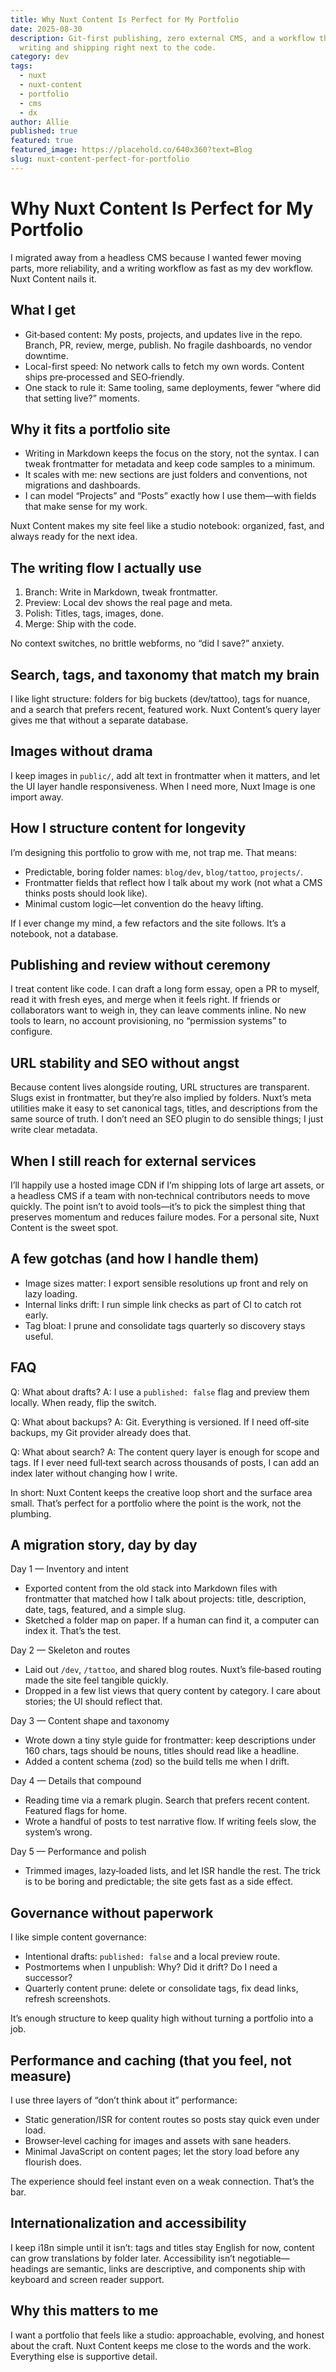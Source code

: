 ```yaml
---
title: Why Nuxt Content Is Perfect for My Portfolio
date: 2025-08-30
description: Git-first publishing, zero external CMS, and a workflow that keeps
  writing and shipping right next to the code.
category: dev
tags:
  - nuxt
  - nuxt-content
  - portfolio
  - cms
  - dx
author: Allie
published: true
featured: true
featured_image: https://placehold.co/640x360?text=Blog
slug: nuxt-content-perfect-for-portfolio
---
```


# Why Nuxt Content Is Perfect for My Portfolio

I migrated away from a headless CMS because I wanted fewer moving parts, more reliability, and a writing workflow as fast as my dev workflow. Nuxt Content nails it.

## What I get

- Git‑based content: My posts, projects, and updates live in the repo. Branch, PR, review, merge, publish. No fragile dashboards, no vendor downtime.
- Local-first speed: No network calls to fetch my own words. Content ships pre‑processed and SEO‑friendly.
- One stack to rule it: Same tooling, same deployments, fewer “where did that setting live?” moments.

## Why it fits a portfolio site

- Writing in Markdown keeps the focus on the story, not the syntax. I can tweak frontmatter for metadata and keep code samples to a minimum.
- It scales with me: new sections are just folders and conventions, not migrations and dashboards.
- I can model “Projects” and “Posts” exactly how I use them—with fields that make sense for my work.

Nuxt Content makes my site feel like a studio notebook: organized, fast, and always ready for the next idea.

## The writing flow I actually use

1. Branch: Write in Markdown, tweak frontmatter.
2. Preview: Local dev shows the real page and meta.
3. Polish: Titles, tags, images, done.
4. Merge: Ship with the code.

No context switches, no brittle webforms, no “did I save?” anxiety.

## Search, tags, and taxonomy that match my brain

I like light structure: folders for big buckets (dev/tattoo), tags for nuance, and a search that prefers recent, featured work. Nuxt Content’s query layer gives me that without a separate database.

## Images without drama

I keep images in `public/`, add alt text in frontmatter when it matters, and let the UI layer handle responsiveness. When I need more, Nuxt Image is one import away.

## How I structure content for longevity

I’m designing this portfolio to grow with me, not trap me. That means:

- Predictable, boring folder names: `blog/dev`, `blog/tattoo`, `projects/`.
- Frontmatter fields that reflect how I talk about my work (not what a CMS thinks posts should look like).
- Minimal custom logic—let convention do the heavy lifting.

If I ever change my mind, a few refactors and the site follows. It’s a notebook, not a database.

## Publishing and review without ceremony

I treat content like code. I can draft a long form essay, open a PR to myself, read it with fresh eyes, and merge when it feels right. If friends or collaborators want to weigh in, they can leave comments inline. No new tools to learn, no account provisioning, no “permission systems” to configure.

## URL stability and SEO without angst

Because content lives alongside routing, URL structures are transparent. Slugs exist in frontmatter, but they’re also implied by folders. Nuxt’s meta utilities make it easy to set canonical tags, titles, and descriptions from the same source of truth. I don’t need an SEO plugin to do sensible things; I just write clear metadata.

## When I still reach for external services

I’ll happily use a hosted image CDN if I’m shipping lots of large art assets, or a headless CMS if a team with non‑technical contributors needs to move quickly. The point isn’t to avoid tools—it’s to pick the simplest thing that preserves momentum and reduces failure modes. For a personal site, Nuxt Content is the sweet spot.

## A few gotchas (and how I handle them)

- Image sizes matter: I export sensible resolutions up front and rely on lazy loading.
- Internal links drift: I run simple link checks as part of CI to catch rot early.
- Tag bloat: I prune and consolidate tags quarterly so discovery stays useful.

## FAQ

Q: What about drafts?
A: I use a `published: false` flag and preview them locally. When ready, flip the switch.

Q: What about backups?
A: Git. Everything is versioned. If I need off‑site backups, my Git provider already does that.

Q: What about search?
A: The content query layer is enough for scope and tags. If I ever need full‑text search across thousands of posts, I can add an index later without changing how I write.

In short: Nuxt Content keeps the creative loop short and the surface area small. That’s perfect for a portfolio where the point is the work, not the plumbing.

## A migration story, day by day

Day 1 — Inventory and intent

- Exported content from the old stack into Markdown files with frontmatter that matched how I talk about projects: title, description, date, tags, featured, and a simple slug.
- Sketched a folder map on paper. If a human can find it, a computer can index it. That’s the test.

Day 2 — Skeleton and routes

- Laid out `/dev`, `/tattoo`, and shared blog routes. Nuxt’s file‑based routing made the site feel tangible quickly.
- Dropped in a few list views that query content by category. I care about stories; the UI should reflect that.

Day 3 — Content shape and taxonomy

- Wrote down a tiny style guide for frontmatter: keep descriptions under 160 chars, tags should be nouns, titles should read like a headline.
- Added a content schema (zod) so the build tells me when I drift.

Day 4 — Details that compound

- Reading time via a remark plugin. Search that prefers recent content. Featured flags for home.
- Wrote a handful of posts to test narrative flow. If writing feels slow, the system’s wrong.

Day 5 — Performance and polish

- Trimmed images, lazy‑loaded lists, and let ISR handle the rest. The trick is to be boring and predictable; the site gets fast as a side effect.

## Governance without paperwork

I like simple content governance:

- Intentional drafts: `published: false` and a local preview route.
- Postmortems when I unpublish: Why? Did it drift? Do I need a successor?
- Quarterly content prune: delete or consolidate tags, fix dead links, refresh screenshots.

It’s enough structure to keep quality high without turning a portfolio into a job.

## Performance and caching (that you feel, not measure)

I use three layers of “don’t think about it” performance:

- Static generation/ISR for content routes so posts stay quick even under load.
- Browser‑level caching for images and assets with sane headers.
- Minimal JavaScript on content pages; let the story load before any flourish does.

The experience should feel instant even on a weak connection. That’s the bar.

## Internationalization and accessibility

I keep i18n simple until it isn’t: tags and titles stay English for now, content can grow translations by folder later. Accessibility isn’t negotiable—headings are semantic, links are descriptive, and components ship with keyboard and screen reader support.

## Why this matters to me

I want a portfolio that feels like a studio: approachable, evolving, and honest about the craft. Nuxt Content keeps me close to the words and the work. Everything else is supportive detail.

